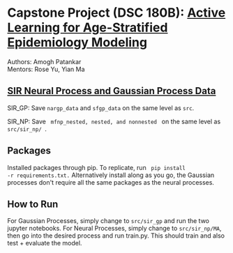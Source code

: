 
# Capstone Project (DSC 180B): [Active Learning for Age-Stratified Epidemiology Modeling](http://apatankar22.github.io/hier-neural-proc/)
Authors: Amogh Patankar <br>
Mentors: Rose Yu, Yian Ma

## [SIR Neural Process and Gaussian Process Data](https://drive.google.com/drive/folders/1osXBkuDuzSmB8__2r3lLoOLHIXqju3G2)
SIR_GP: Save <code>nargp_data</code> and <code>sfgp_data</code> on the same level as <code>src</code>. 

SIR_NP: Save <code> mfnp_nested, nested, and nonnested </code> on the same level as <code>src/sir_np/ </code>. 

## Packages
Installed packages through pip. To replicate, run <code> pip install -r requirements.txt.</code>
Alternatively install along as you go, the Gaussian processes don't require all the same packages as the neural processes. 

## How to Run
For Gaussian Processes, simply change to <code>src/sir_gp</code> and run the two jupyter notebooks.
For Neural Processes, simply change to <code>src/sir_np/MA</code>, then go into the desired process and run train.py. This should train and also test + evaluate the model.

